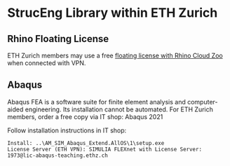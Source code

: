 # StrucEng Library within ETH Zurich

## Rhino Floating License
ETH Zurich members may use a free [floating license with Rhino Cloud Zoo](https://web.archive.org/web/20220701094920/https://gramaziokohler.arch.ethz.ch/teaching-materials/00_installation/1_rhino/) when connected with VPN.

## Abaqus
Abaqus FEA is a software suite for finite element analysis and computer-aided engineering. Its installation cannot be automated. For ETH Zurich members, order a free copy via IT shop: Abaqus 2021

Follow installation instructions in IT shop:
```
Install: ..\AM_SIM_Abaqus_Extend.AllOS\1\setup.exe
License Server (ETH VPN): SIMULIA FLEXnet with License Server: 1973@lic-abaqus-teaching.ethz.ch
```

